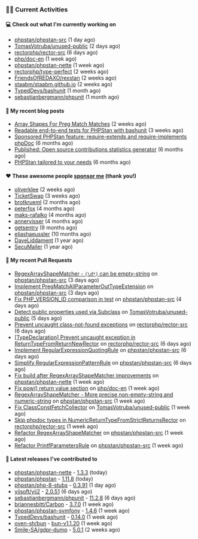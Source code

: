 ### 👨‍💻 Current Activities


#### 💻 Check out what I'm currently working on

- [phpstan/phpstan-src](https://github.com/phpstan/phpstan-src) (1 day ago)
- [TomasVotruba/unused-public](https://github.com/TomasVotruba/unused-public) (2 days ago)
- [rectorphp/rector-src](https://github.com/rectorphp/rector-src) (6 days ago)
- [php/doc-en](https://github.com/php/doc-en) (1 week ago)
- [phpstan/phpstan-nette](https://github.com/phpstan/phpstan-nette) (1 week ago)
- [rectorphp/type-perfect](https://github.com/rectorphp/type-perfect) (2 weeks ago)
- [FriendsOfREDAXO/rexstan](https://github.com/FriendsOfREDAXO/rexstan) (2 weeks ago)
- [staabm/staabm.github.io](https://github.com/staabm/staabm.github.io) (2 weeks ago)
- [TypedDevs/bashunit](https://github.com/TypedDevs/bashunit) (1 month ago)
- [sebastianbergmann/phpunit](https://github.com/sebastianbergmann/phpunit) (1 month ago)


#### 📜 My recent blog posts

- [Array Shapes For Preg Match Matches](https://staabm.github.io/2024/07/05/array-shapes-for-preg-match-matches.html) (2 weeks ago)
- [Readable end-to-end tests for PHPStan with bashunit](https://staabm.github.io/2024/06/28/readable-phpstan-end-to-end-tests-with-bashunit.html) (3 weeks ago)
- [Sponsored PHPStan feature: require-extends and require-implements phpDoc](https://staabm.github.io/2024/01/15/phpstan-require-extends-implements.html) (6 months ago)
- [Published: Open source contributions statistics generator](https://staabm.github.io/2024/01/10/oss-contribs-published.html) (6 months ago)
- [PHPStan tailored to your needs](https://staabm.github.io/2024/01/01/phpstan-customizing.html) (6 months ago)


#### ❤️ These awesome people [sponsor me](https://github.com/sponsors/staabm) (thank you!)

- [oliverklee](https://github.com/oliverklee) (2 weeks ago)
- [TicketSwap](https://github.com/TicketSwap) (3 weeks ago)
- [brotkrueml](https://github.com/brotkrueml) (2 months ago)
- [peterfox](https://github.com/peterfox) (4 months ago)
- [maks-rafalko](https://github.com/maks-rafalko) (4 months ago)
- [annervisser](https://github.com/annervisser) (4 months ago)
- [getsentry](https://github.com/getsentry) (9 months ago)
- [eliashaeussler](https://github.com/eliashaeussler) (10 months ago)
- [DaveLiddament](https://github.com/DaveLiddament) (1 year ago)
- [SecuMailer](https://github.com/SecuMailer) (1 year ago)


#### 🔨 My recent Pull Requests

- [RegexArrayShapeMatcher - `(\d*)` can be empty-string](https://github.com/phpstan/phpstan-src/pull/3257) on [phpstan/phpstan-src](https://github.com/phpstan/phpstan-src) (3 days ago)
- [Implement PregMatchAllParameterOutTypeExtension](https://github.com/phpstan/phpstan-src/pull/3256) on [phpstan/phpstan-src](https://github.com/phpstan/phpstan-src) (3 days ago)
- [Fix PHP_VERSION_ID comparison in test](https://github.com/phpstan/phpstan-src/pull/3254) on [phpstan/phpstan-src](https://github.com/phpstan/phpstan-src) (4 days ago)
- [Detect public properties used via Subclass](https://github.com/TomasVotruba/unused-public/pull/123) on [TomasVotruba/unused-public](https://github.com/TomasVotruba/unused-public) (5 days ago)
- [Prevent uncaught class-not-found exceptions](https://github.com/rectorphp/rector-src/pull/6160) on [rectorphp/rector-src](https://github.com/rectorphp/rector-src) (6 days ago)
- [[TypeDeclaration] Prevent uncaught exception in ReturnTypeFromReturnNewRector](https://github.com/rectorphp/rector-src/pull/6159) on [rectorphp/rector-src](https://github.com/rectorphp/rector-src) (6 days ago)
- [Implement RegularExpressionQuotingRule](https://github.com/phpstan/phpstan-src/pull/3252) on [phpstan/phpstan-src](https://github.com/phpstan/phpstan-src) (6 days ago)
- [Simplify RegularExpressionPatternRule](https://github.com/phpstan/phpstan-src/pull/3251) on [phpstan/phpstan-src](https://github.com/phpstan/phpstan-src) (6 days ago)
- [Fix build after RegexArrayShapeMatcher improvements](https://github.com/phpstan/phpstan-nette/pull/153) on [phpstan/phpstan-nette](https://github.com/phpstan/phpstan-nette) (1 week ago)
- [Fix pow() return value section](https://github.com/php/doc-en/pull/3575) on [php/doc-en](https://github.com/php/doc-en) (1 week ago)
- [RegexArrayShapeMatcher - More precise non-empty-string and numeric-string](https://github.com/phpstan/phpstan-src/pull/3249) on [phpstan/phpstan-src](https://github.com/phpstan/phpstan-src) (1 week ago)
- [Fix ClassConstFetchCollector](https://github.com/TomasVotruba/unused-public/pull/122) on [TomasVotruba/unused-public](https://github.com/TomasVotruba/unused-public) (1 week ago)
- [Skip phpdoc types in NumericReturnTypeFromStrictReturnsRector](https://github.com/rectorphp/rector-src/pull/6153) on [rectorphp/rector-src](https://github.com/rectorphp/rector-src) (1 week ago)
- [Refactor RegexArrayShapeMatcher](https://github.com/phpstan/phpstan-src/pull/3248) on [phpstan/phpstan-src](https://github.com/phpstan/phpstan-src) (1 week ago)
- [Refactor PrintfParametersRule](https://github.com/phpstan/phpstan-src/pull/3247) on [phpstan/phpstan-src](https://github.com/phpstan/phpstan-src) (1 week ago)


#### 🔭 Latest releases I've contributed to

- [phpstan/phpstan-nette](https://github.com/phpstan/phpstan-nette) - [1.3.3](https://github.com/phpstan/phpstan-nette/releases/tag/1.3.3) (today)
- [phpstan/phpstan](https://github.com/phpstan/phpstan) - [1.11.8](https://github.com/phpstan/phpstan/releases/tag/1.11.8) (today)
- [phpstan/php-8-stubs](https://github.com/phpstan/php-8-stubs) - [0.3.91](https://github.com/phpstan/php-8-stubs/releases/tag/0.3.91) (1 day ago)
- [yiisoft/yii2](https://github.com/yiisoft/yii2) - [2.0.51](https://github.com/yiisoft/yii2/releases/tag/2.0.51) (6 days ago)
- [sebastianbergmann/phpunit](https://github.com/sebastianbergmann/phpunit) - [11.2.8](https://github.com/sebastianbergmann/phpunit/releases/tag/11.2.8) (6 days ago)
- [briannesbitt/Carbon](https://github.com/briannesbitt/Carbon) - [3.7.0](https://github.com/briannesbitt/Carbon/releases/tag/3.7.0) (1 week ago)
- [phpstan/phpstan-symfony](https://github.com/phpstan/phpstan-symfony) - [1.4.6](https://github.com/phpstan/phpstan-symfony/releases/tag/1.4.6) (1 week ago)
- [TypedDevs/bashunit](https://github.com/TypedDevs/bashunit) - [0.14.0](https://github.com/TypedDevs/bashunit/releases/tag/0.14.0) (1 week ago)
- [oven-sh/bun](https://github.com/oven-sh/bun) - [bun-v1.1.20](https://github.com/oven-sh/bun/releases/tag/bun-v1.1.20) (1 week ago)
- [Smile-SA/gdpr-dump](https://github.com/Smile-SA/gdpr-dump) - [5.0.1](https://github.com/Smile-SA/gdpr-dump/releases/tag/5.0.1) (2 weeks ago)
